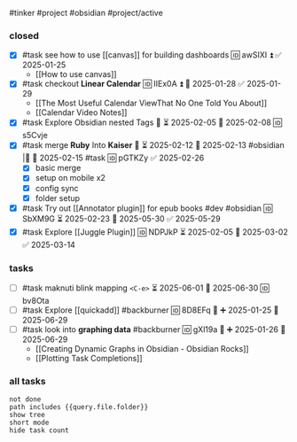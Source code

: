 #tinker #project #obsidian #project/active 

### closed

- [x] #task see how to use [[canvas]] for building dashboards 🆔 awSIXI ⏫ ✅ 2025-01-25
	- [[How to use canvas]]
- [x] #task checkout **Linear Calendar** 🆔 IIEx0A ⏫ 📅 2025-01-28 ✅ 2025-01-29
	- [[The Most Useful Calendar ViewThat No One Told You About]]
	- [[Calendar Video Notes]]
- [x] #task Explore Obsidian nested Tags 🔼 ⏳ 2025-02-05 📅 2025-02-08 🆔 s5Cvje
- [x] #task merge **Ruby** Into **Kaiser** **🔼** ⏳ 2025-02-12 📅 2025-02-13 #obsidian |🔼 📅 2025-02-15 #task 🆔 pGTKZy ✅ 2025-02-26
	- [x] basic merge
	- [x] setup on mobile x2
	- [x] config sync
	- [x] folder setup
- [x] #task Try out [[Annotator plugin]] for epub books #dev #obsidian 🆔 SbXM9G ⏳ 2025-02-23 📅 2025-05-30 ✅ 2025-05-29
- [x] #task Explore [[Juggle Plugin]] 🆔 NDPJkP ⏳ 2025-02-05 📅 2025-03-02 ✅ 2025-03-14

### tasks

- [ ] #task maknuti blink mapping `<C-e>` ⏳ 2025-06-01 📅 2025-06-30 🆔 bv8Ota
- [ ] #task Explore [[quickadd]] #backburner 🆔 8D8EFq 🔼 ➕ 2025-01-25 📅 2025-06-29
- [ ] #task look into **graphing data** #backburner 🆔 gXl19a 🔼 ➕ 2025-01-26 📅 2025-06-29
	- [[Creating Dynamic Graphs in Obsidian - Obsidian Rocks]]
	- [[Plotting Task Completions]]

### all tasks
```tasks
not done
path includes {{query.file.folder}}
show tree
short mode
hide task count
```